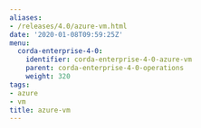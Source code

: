 ```yaml
---
aliases:
- /releases/4.0/azure-vm.html
date: '2020-01-08T09:59:25Z'
menu:
  corda-enterprise-4-0:
    identifier: corda-enterprise-4-0-azure-vm
    parent: corda-enterprise-4-0-operations
    weight: 320
tags:
- azure
- vm
title: azure-vm
---
```


